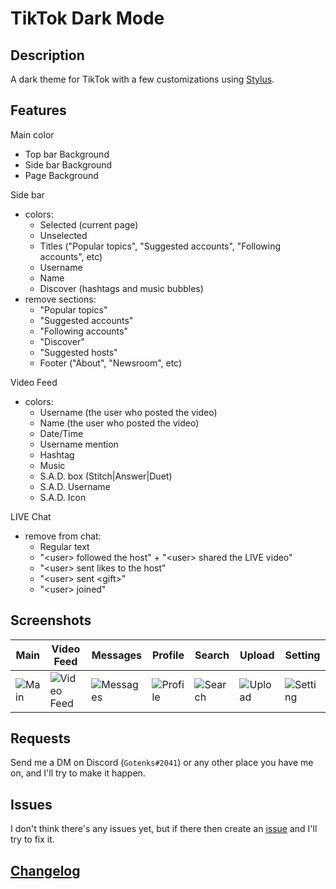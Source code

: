 # TikTok Dark Mode



## Description
A dark theme for TikTok with a few customizations using [Stylus](https://github.com/openstyles/stylus).


## Features

Main color
  * Top bar Background
  * Side bar Background
  * Page Background

Side bar
  * colors:
    * Selected (current page)
    * Unselected
    * Titles ("Popular topics", "Suggested accounts", "Following accounts", etc)
    * Username
    * Name
    * Discover (hashtags and music bubbles)
  * remove sections:
    * "Popular topics"
    * "Suggested accounts"
    * "Following accounts"
    * "Discover"
    * "Suggested hosts"
    * Footer ("About", "Newsroom", etc)

Video Feed
  * colors:
    * Username (the user who posted the video)
    * Name (the user who posted the video)
    * Date/Time
    * Username mention
    * Hashtag
    * Music
    * S.A.D. box (Stitch|Answer|Duet)
    * S.A.D. Username
    * S.A.D. Icon

LIVE Chat
  * remove from chat:
    * Regular text
    * "\<user> followed the host" + "\<user> shared the LIVE video"
    * "\<user> sent likes to the host"
    * "\<user> sent \<gift>"
    * "\<user> joined"


## Screenshots
Main | Video Feed | Messages | Profile | Search | Upload | Setting
-|-|-|-|-|-|-
![Main](https://raw.githubusercontent.com/iGotenks/darkmode-tiktok/main/screenshots/main.png) | ![Video Feed](https://raw.githubusercontent.com/iGotenks/darkmode-tiktok/main/screenshots/video%20feed.png) | ![Messages](https://raw.githubusercontent.com/iGotenks/darkmode-tiktok/main/screenshots/messages.png) | ![Profile](https://raw.githubusercontent.com/iGotenks/darkmode-tiktok/main/screenshots/profile.png) | ![Search](https://raw.githubusercontent.com/iGotenks/darkmode-tiktok/main/screenshots/search.png) | ![Upload](https://raw.githubusercontent.com/iGotenks/darkmode-tiktok/main/screenshots/upload.png) | ![Setting](https://raw.githubusercontent.com/iGotenks/darkmode-tiktok/main/screenshots/setting.png)


## Requests
Send me a DM on Discord (`Gotenks#2041`) or any other place you have me on, and I'll try to make it happen.


## Issues
I don't think there's any issues yet, but if there then create an [issue](https://github.com/iGotenks/darkmode-tiktok/issues) and I'll try to fix it.


## [Changelog](./CHANGELOG.md)